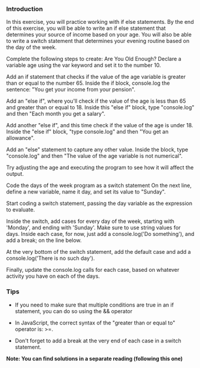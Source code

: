 ### Introduction
In this exercise, you will practice working with if else statements. By the end of this exercise, you will be able to write an if else statement that determines your source of income based on your age. You will also be able to write a switch statement that determines your evening routine based on the day of the week.

Complete the following steps to create: Are You Old Enough? 
Declare a variable age using the var keyword and set it to the number 10.

Add an if statement that checks if the value of the age variable is greater than or equal to the number 65. Inside the if block, console.log the sentence: "You get your income from your pension".

Add an "else if",  where you'll check if the value of the age is less than 65 and greater than or equal to 18. Inside this "else if" block, type "console.log" and then "Each month you get a salary".

Add another "else if", and this time check if the value of the age is under 18. Inside the "else if" block, "type console.log" and then "You get an allowance".

Add an "else" statement to capture any other value. Inside the block, type "console.log" and then "The value of the age variable is not numerical".

Try adjusting the age and executing the program to see how it will affect the output.

Code the days of the week program as a switch statement
On the next line, define a new variable, name it day, and set its value to "Sunday".

Start coding a switch statement, passing the day variable as the expression to evaluate.

Inside the switch, add cases for every day of the week, starting with 'Monday', and ending with 'Sunday'. Make sure to use string values for days. Inside each case, for now, just add a console.log('Do something'), and add a break; on the line below.

At the very bottom of the switch statement, add the default case and add a console.log('There is no such day').

Finally, update the console.log calls for each case, based on whatever activity you have on each of the days.

### Tips
- If you need to make sure that multiple conditions are true in an if statement, you can do so using the && operator

- In JavaScript, the correct syntax of the "greater than or equal to" operator is: >=.

- Don't forget to add a break at the very end of each case in a switch statement.

**Note: You can find solutions in a separate reading (following this one)**